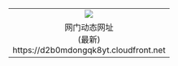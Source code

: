 ﻿<table>
  <tr></tr>
  <tr><td colspan=2 align=center><img src="https://d2b0mdongqk8yt.cloudfront.net/Up/oGate.jpg" /></td></tr>
  <tr><td colspan=2 align=center>网门动态网址<br/>(最新)
<br>https://d2b0mdongqk8yt.cloudfront.net
<br/>
    </td>
  </tr>
</table>
